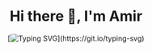 <div align="center">

# Hi there 👋, I'm Amir

[![Typing SVG](https://readme-typing-svg.demolab.com?font=Fira+Code&size=23&pause=1000&color=F78300&background=FF121200&lines=I+Have+Cyber-Vending+Machine.+%F0%9F%A4%96.)](https://git.io/typing-svg)

